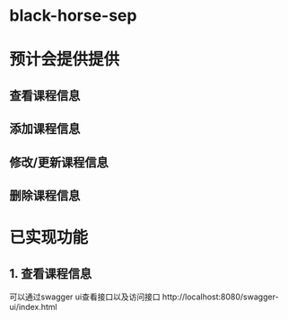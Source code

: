 # black-horse-sep

# 预计会提供提供

## 查看课程信息
## 添加课程信息
## 修改/更新课程信息
## 删除课程信息

# 已实现功能
## 1. 查看课程信息
可以通过swagger ui查看接口以及访问接口 http://localhost:8080/swagger-ui/index.html